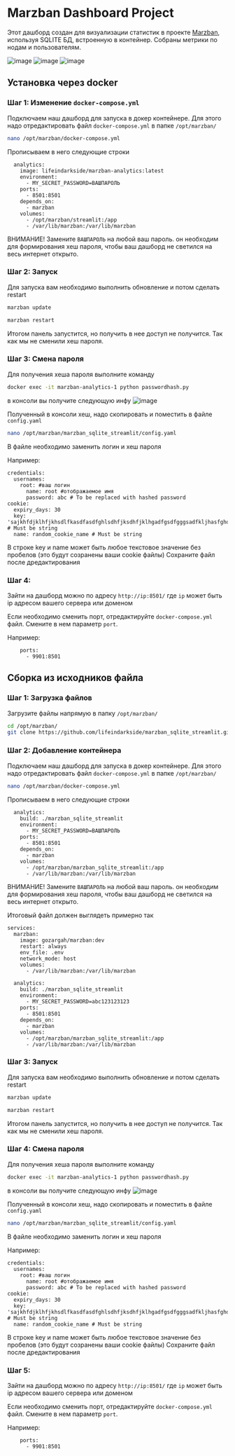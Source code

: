 # Marzban Dashboard Project

Этот дашборд создан для визуализации статистик в проекте [Marzban](https://github.com/Gozargah/Marzban), используя SQLITE БД, встроенную в контейнер.
Собраны метрики по нодам и пользователям. 

![image](https://github.com/lifeindarkside/marzban_mysql_streamlit/assets/66727826/9fcc5f15-90ce-4292-894d-eaa01afd14da)
![image](https://github.com/lifeindarkside/marzban_mysql_streamlit/assets/66727826/8fcd7d19-1a5f-408d-8f83-7d5afc5da219)
![image](https://github.com/lifeindarkside/marzban_mysql_streamlit/assets/66727826/f55a79ec-2889-4897-8500-540a44c09b7b)


## Установка через docker

### Шаг 1: Изменение `docker-compose.yml`

Подключаем наш дашборд для запуска в докер контейнере. Для этого надо отредактировать файл `docker-compose.yml` в папке `/opt/marzban/` 

```bash
nano /opt/marzban/docker-compose.yml
```
Прописываем в него следующие строки
```
  analytics:
    image: lifeindarkside/marzban-analytics:latest
    environment: 
      - MY_SECRET_PASSWORD=ВАШПАРОЛЬ
    ports:
      - 8501:8501
    depends_on:
      - marzban
    volumes:
      - /opt/marzban/streamlit:/app
      - /var/lib/marzban:/var/lib/marzban
```

ВНИМАНИЕ! Замените `ВАШПАРОЛЬ` на любой ваш пароль. он необходим для формирования хеш пароля, чтобы ваш дашборд не светился на весь интернет открыто.

### Шаг 2: Запуск

Для запуска вам необходимо выполнить обновление и потом сделать restart

```bash
marzban update
```

```bash
marzban restart
```

Итогом панель запустится, но получить в нее доступ не получится. Так как мы не сменили хеш пароля.

### Шаг 3: Смена пароля

Для получения хеша пароля выполните команду 

```bash
docker exec -it marzban-analytics-1 python passwordhash.py
```

в консоли вы получите следующую инфу 
![image](https://github.com/lifeindarkside/marzban_sqlite_streamlit/assets/66727826/767371a6-9de9-49a5-abce-573183036a6f)

Полученный в консоли хеш, надо скопировать и поместить в файле `config.yaml`

```bash
nano /opt/marzban/marzban_sqlite_streamlit/config.yaml
```

В файле необходимо заменить логин и хеш пароля

Например:

```
credentials:
  usernames:
    root: #ваш логин
      name: root #отображаемое имя
      password: abc # To be replaced with hashed password
cookie:
  expiry_days: 30
  key: 'sajkhfdjklhfjkhsdlfkasdfasdfghlsdhfjksdhfjklhgadfgsdfgggsadfkljhasfghddfshdfhfgh9ogsdfgsdfgwwrhfgjrufgheruhwewerwerwergf' # Must be string
  name: random_cookie_name # Must be string
```
В строке key и name может быть любое текстовое значение без пробелов (это будут созранены ваши cookie файлы)
Сохраните файл после дредактирования

### Шаг 4:
Зайти на дашборд можно по адресу 
`http://ip:8501/`
где `ip` может быть ip адресом вашего сервера или доменом

Если необходимо сменить порт, отредактируйте `docker-compose.yml` файл. Смените в нем параметр `port`.

Например:
```
    ports:
      - 9901:8501
```




## Сборка из исходников файла

### Шаг 1: Загрузка файлов

Загрузите файлы напрямую в папку `/opt/marzban/`

```bash
cd /opt/marzban/
git clone https://github.com/lifeindarkside/marzban_sqlite_streamlit.git
```

### Шаг 2: Добавление контейнера

Подключаем наш дашборд для запуска в докер контейнере. Для этого надо отредактировать файл `docker-compose.yml` в папке `/opt/marzban/` 

```bash
nano /opt/marzban/docker-compose.yml
```

Прописываем в него следующие строки
```
  analytics:
    build: ./marzban_sqlite_streamlit
    environment: 
      - MY_SECRET_PASSWORD=ВАШПАРОЛЬ
    ports:
      - 8501:8501
    depends_on:
      - marzban
    volumes:
      - /opt/marzban/marzban_sqlite_streamlit:/app
      - /var/lib/marzban:/var/lib/marzban
```

ВНИМАНИЕ! Замените `ВАШПАРОЛЬ` на любой ваш пароль. он необходим для формирования хеш пароля, чтобы ваш дашборд не светился на весь интернет открыто.

Итоговый файл должен выглядеть примерно так
```
services:
  marzban:
    image: gozargah/marzban:dev
    restart: always
    env_file: .env
    network_mode: host
    volumes:
      - /var/lib/marzban:/var/lib/marzban

  analytics:
    build: ./marzban_sqlite_streamlit
    environment: 
      - MY_SECRET_PASSWORD=abc123123123
    ports:
      - 8501:8501
    depends_on:
      - marzban
    volumes:
      - /opt/marzban/marzban_sqlite_streamlit:/app
      - /var/lib/marzban:/var/lib/marzban
```

### Шаг 3: Запуск

Для запуска вам необходимо выполнить обновление и потом сделать restart

```bash
marzban update
```

```bash
marzban restart
```

Итогом панель запустится, но получить в нее доступ не получится. Так как мы не сменили хеш пароля.

### Шаг 4: Смена пароля

Для получения хеша пароля выполните команду 

```bash
docker exec -it marzban-analytics-1 python passwordhash.py
```

в консоли вы получите следующую инфу 
![image](https://github.com/lifeindarkside/marzban_sqlite_streamlit/assets/66727826/767371a6-9de9-49a5-abce-573183036a6f)

Полученный в консоли хеш, надо скопировать и поместить в файле `config.yaml`

```bash
nano /opt/marzban/marzban_sqlite_streamlit/config.yaml
```

В файле необходимо заменить логин и хеш пароля

Например:

```
credentials:
  usernames:
    root: #ваш логин
      name: root #отображаемое имя
      password: abc # To be replaced with hashed password
cookie:
  expiry_days: 30
  key: 'sajkhfdjklhfjkhsdlfkasdfasdfghlsdhfjksdhfjklhgadfgsdfgggsadfkljhasfghddfshdfhfgh9ogsdfgsdfgwwrhfgjrufgheruhwewerwerwergf' # Must be string
  name: random_cookie_name # Must be string
```
В строке key и name может быть любое текстовое значение без пробелов (это будут созранены ваши cookie файлы)
Сохраните файл после дредактирования

### Шаг 5:
Зайти на дашборд можно по адресу 
`http://ip:8501/`
где `ip` может быть ip адресом вашего сервера или доменом

Если необходимо сменить порт, отредактируйте `docker-compose.yml` файл. Смените в нем параметр `port`.

Например:
```
    ports:
      - 9901:8501
```





